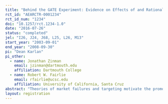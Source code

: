 ```yaml
---
title: "Behind the GATE Experiment: Evidence on Effects of and Rationales for Subsidized Entrepreneurship Training"
rct_id: "AEARCTR-0001234"
rct_id_num: "1234"
doi: "10.1257/rct.1234-1.0"
date: "2016-07-26"
status: "completed"
jel: "I26, J24, J68, L25, L26, M13"
start_year: "2003-09-01"
end_year: "2008-09-30"
pi: "Dean Karlan"
pi_other:
  - name: Jonathan Zinman
    email: jzinman@dartmouth.edu
    affiliation: Dartmouth College
  - name: Robert W. Fairlie
    email: rfairlie@ucsc.edu
    affiliation: University of California, Santa Cruz
abstract: "Theories of market failures and targeting motivate the promotion of entrepreneurship training programs and generate testable predictions regarding heterogeneous treatment effects from such programs. Using a large randomized evaluation in the United States, we find no strong or lasting effects on those most likely to face credit or human capital constraints, or labor market discrimination. We do find a short-run effect on business ownership for those unemployed at baseline, but this dissipates at longer horizons. Treatment effects on the full sample are also short-term and limited in scope: we do not find effects on business sales, earnings, or employees."
layout: registration
---
```


